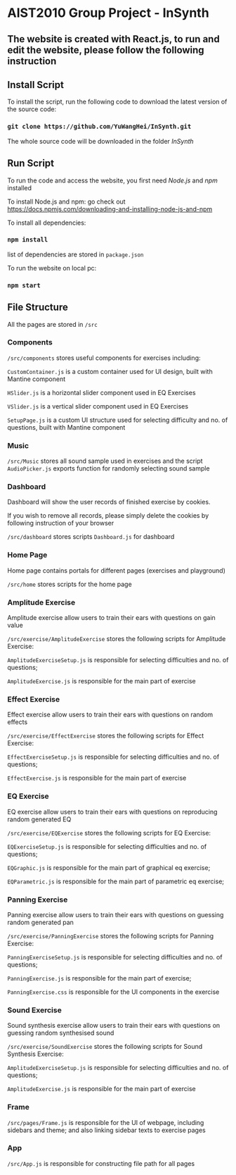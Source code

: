 # AIST2010 Group Project - InSynth
The website is created with React.js, to run and edit the website, please follow the following instruction
---
## Install Script
To install the script, run the following code to download the latest version of the source code:
### `git clone https://github.com/YuWangHei/InSynth.git`
The whole source code will be downloaded in the folder *InSynth*

## Run Script
To run the code and access the website, you first need *Node.js* and *npm* installed

To install Node.js and npm: go check out https://docs.npmjs.com/downloading-and-installing-node-js-and-npm

To install all dependencies:
### `npm install`
list of dependencies are stored in `package.json`

To run the website on local pc:
### `npm start`

## File Structure
All the pages are stored in `/src`

### Components
`/src/components` stores useful components for exercises including:

`CustomContainer.js` is a custom container used for UI design, built with Mantine component

`HSlider.js` is a horizontal slider component used in EQ Exercises

`VSlider.js` is a vertical slider component used in EQ Exercises

`SetupPage.js` is a custom UI structure used for selecting difficulty and no. of questions, built with Mantine component

### Music
`/src/Music` stores all sound sample used in exercises and the script `AudioPicker.js` exports function for randomly selecting sound sample

### Dashboard
Dashboard will show the user records of finished exercise by cookies.

If you wish to remove all records, please simply delete the cookies by following instruction of your browser

`/src/dashboard` stores scripts `Dashboard.js` for dashboard 

### Home Page
Home page contains portals for different pages (exercises and playground)

`/src/home` stores scripts for the home page

### Amplitude Exercise
Amplitude exercise allow users to train their ears with questions on gain value

`/src/exercise/AmplitudeExercise` stores the following scripts for Amplitude Exercise:

`AmplitudeExerciseSetup.js` is responsible for selecting difficulties and no. of questions;

`AmplitudeExercise.js` is responsible for the main part of exercise

### Effect Exercise
Effect exercise allow users to train their ears with questions on random effects

`/src/exercise/EffectExercise` stores the following scripts for Effect Exercise:

`EffectExerciseSetup.js` is responsible for selecting difficulties and no. of questions;

`EffectExercise.js` is responsible for the main part of exercise

### EQ Exercise
EQ exercise allow users to train their ears with questions on reproducing random generated EQ

`/src/exercise/EQExercise` stores the following scripts for EQ Exercise:

`EQExerciseSetup.js` is responsible for selecting difficulties and no. of questions;

`EQGraphic.js` is responsible for the main part of graphical eq exercise; 

`EQParametric.js` is responsible for the main part of parametric eq exercise;

### Panning Exercise
Panning exercise allow users to train their ears with questions on guessing random generated pan

`/src/exercise/PanningExercise` stores the following scripts for Panning Exercise:

`PanningExerciseSetup.js` is responsible for selecting difficulties and no. of questions;

`PanningExercise.js` is responsible for the main part of exercise;

`PanningExercise.css` is responsible for the UI components in the exercise

### Sound Exercise
Sound synthesis exercise allow users to train their ears with questions on guessing random synthesised sound

`/src/exercise/SoundExercise` stores the following scripts for Sound Synthesis Exercise:

`AmplitudeExerciseSetup.js` is responsible for selecting difficulties and no. of questions;

`AmplitudeExercise.js` is responsible for the main part of exercise

### Frame

`/src/pages/Frame.js` is responsible for the UI of webpage, including sidebars and theme; and also linking sidebar texts to exercise pages

### App

`/src/App.js` is responsible for constructing file path for all pages



